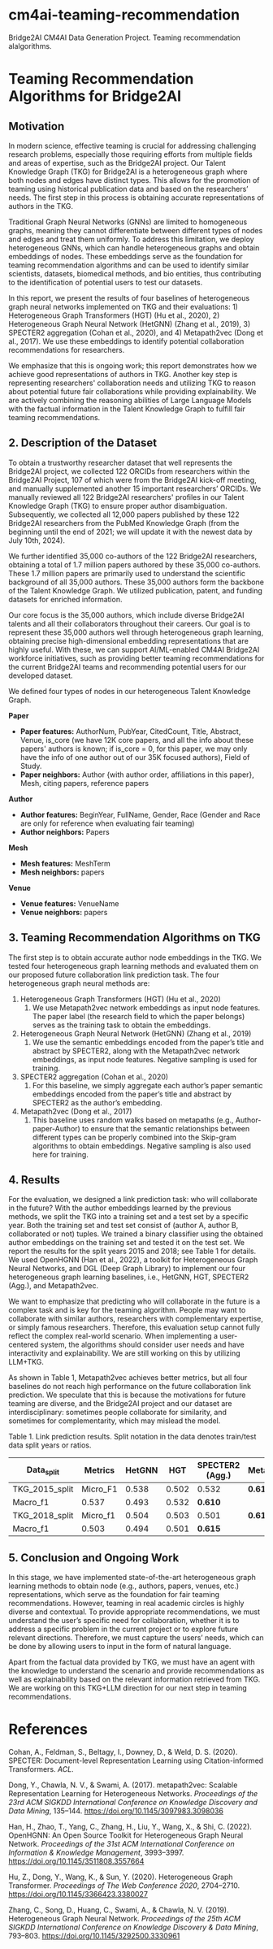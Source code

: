 # cm4ai-teaming-recommendation
Bridge2AI CM4AI Data Generation Project. Teaming recommendation alalgorithms.

# Teaming Recommendation Algorithms for Bridge2AI

## Motivation

In modern science, effective teaming is crucial for addressing challenging research problems, especially those requiring efforts from multiple fields and areas of expertise, such as the Bridge2AI project. Our Talent Knowledge Graph (TKG) for Bridge2AI is a heterogeneous graph where both nodes and edges have distinct types. This allows for the promotion of teaming using historical publication data and based on the researchers’ needs. The first step in this process is obtaining accurate representations of authors in the TKG.

Traditional Graph Neural Networks (GNNs) are limited to homogeneous graphs, meaning they cannot differentiate between different types of nodes and edges and treat them uniformly. To address this limitation, we deploy heterogeneous GNNs, which can handle heterogeneous graphs and obtain embeddings of nodes. These embeddings serve as the foundation for teaming recommendation algorithms and can be used to identify similar scientists, datasets, biomedical methods, and bio entities, thus contributing to the identification of potential users to test our datasets.

In this report, we present the results of four baselines of heterogeneous graph neural networks implemented on TKG and their evaluations: 1) Heterogeneous Graph Transformers (HGT) (Hu et al., 2020), 2) Heterogeneous Graph Neural Network (HetGNN) (Zhang et al., 2019), 3) SPECTER2 aggregation (Cohan et al., 2020), and 4) Metapath2vec (Dong et al., 2017). We use these embeddings to identify potential collaboration recommendations for researchers.

We emphasize that this is ongoing work; this report demonstrates how we achieve good representations of authors in TKG. Another key step is representing researchers' collaboration needs and utilizing TKG to reason about potential future fair collaborations while providing explainability. We are actively combining the reasoning abilities of Large Language Models with the factual information in the Talent Knowledge Graph to fulfill fair teaming recommendations.

## 2\. Description of the Dataset

To obtain a trustworthy researcher dataset that well represents the Bridge2AI project, we collected 122 ORCIDs from researchers within the Bridge2AI Project, 107 of which were from the Bridge2AI kick-off meeting, and manually supplemented another 15 important researchers’ ORCIDs. We manually reviewed all 122 Bridge2AI researchers' profiles in our Talent Knowledge Graph (TKG) to ensure proper author disambiguation. Subsequently, we collected all 12,000 papers published by these 122 Bridge2AI researchers from the PubMed Knowledge Graph (from the beginning until the end of 2021; we will update it with the newest data by July 10th, 2024).

We further identified 35,000 co-authors of the 122 Bridge2AI researchers, obtaining a total of 1.7 million papers authored by these 35,000 co-authors. These 1.7 million papers are primarily used to understand the scientific background of all 35,000 authors. These 35,000 authors form the backbone of the Talent Knowledge Graph. We utilized publication, patent, and funding datasets for enriched information.

Our core focus is the 35,000 authors, which include diverse Bridge2AI talents and all their collaborators throughout their careers. Our goal is to represent these 35,000 authors well through heterogeneous graph learning, obtaining precise high-dimensional embedding representations that are highly useful. With these, we can support AI/ML-enabled CM4AI Bridge2AI workforce initiatives, such as providing better teaming recommendations for the current Bridge2AI teams and recommending potential users for our developed dataset.

We defined four types of nodes in our heterogeneous Talent Knowledge Graph.

**Paper**

- **Paper features:** AuthorNum, PubYear, CitedCount, Title, Abstract, Venue, is_core (we have 12K core papers, and all the info about these papers' authors is known; if is_core = 0, for this paper, we may only have the info of one author out of our 35K focused authors), Field of Study.
- **Paper neighbors:** Author {with author order, affiliations in this paper}, Mesh, citing papers, reference papers

**Author**

- **Author features:** BeginYear, FullName, Gender, Race (Gender and Race are only for reference when evaluating fair teaming)
- **Author neighbors:** Papers

**Mesh**

- **Mesh features:** MeshTerm
- **Mesh neighbors:** papers

**Venue**

- **Venue features:** VenueName
- **Venue neighbors:** papers

## 3\. Teaming Recommendation Algorithms on TKG

The first step is to obtain accurate author node embeddings in the TKG. We tested four heterogeneous graph learning methods and evaluated them on our proposed future collaboration link prediction task. The four heterogeneous graph neural methods are:

1. Heterogeneous Graph Transformers (HGT) (Hu et al., 2020)
    1. We use Metapath2vec network embeddings as input node features. The paper label (the research field to which the paper belongs) serves as the training task to obtain the embeddings.
2. Heterogeneous Graph Neural Network (HetGNN) (Zhang et al., 2019)
    1. We use the semantic embeddings encoded from the paper’s title and abstract by SPECTER2, along with the Metapath2vec network embeddings, as input node features. Negative sampling is used for training.
3. SPECTER2 aggregation (Cohan et al., 2020)
    1. For this baseline, we simply aggregate each author’s paper semantic embeddings encoded from the paper’s title and abstract by SPECTER2 as the author’s embedding.
4. Metapath2vec (Dong et al., 2017)
    1. This baseline uses random walks based on metapaths (e.g., Author-paper-Author) to ensure that the semantic relationships between different types can be properly combined into the Skip-gram algorithms to obtain embeddings. Negative sampling is also used here for training.

## 4\. Results

For the evaluation, we designed a link prediction task: who will collaborate in the future? With the author embeddings learned by the previous methods, we split the TKG into a training set and a test set by a specific year. Both the training set and test set consist of (author A, author B, collaborated or not) tuples. We trained a binary classifier using the obtained author embeddings on the training set and tested it on the test set. We report the results for the split years 2015 and 2018; see Table 1 for details. We used OpenHGNN (Han et al., 2022), a toolkit for Heterogeneous Graph Neural Networks, and DGL (Deep Graph Library) to implement our four heterogeneous graph learning baselines, i.e., HetGNN, HGT, SPECTER2 (Agg.), and Metapath2vec.

We want to emphasize that predicting who will collaborate in the future is a complex task and is key for the teaming algorithm. People may want to collaborate with similar authors, researchers with complementary expertise, or simply famous researchers. Therefore, this evaluation setup cannot fully reflect the complex real-world scenario. When implementing a user-centered system, the algorithms should consider user needs and have interactivity and explainability. We are still working on this by utilizing LLM+TKG.

As shown in Table 1, Metapath2vec achieves better metrics, but all four baselines do not reach high performance on the future collaboration link prediction. We speculate that this is because the motivations for future teaming are diverse, and the Bridge2AI project and our dataset are interdisciplinary: sometimes people collaborate for similarity, and sometimes for complementarity, which may mislead the model.

Table 1. Link prediction results. Split notation in the data denotes train/test data split years or ratios.

| Data<sub>split</sub> | Metrics | HetGNN | HGT | SPECTER2 (Agg.) | Metapath2vec |
| --- | --- | --- | --- | --- | --- |
| TKG_2015_split | Micro_F1 | 0.538 | 0.502 | 0.532 | **0.610** |
| Macro_f1 | 0.537 | 0.493 | 0.532 | **0.610** |
| TKG_2018_split | Micro_f1 | 0.504 | 0.503 | 0.501 | **0.616** |
| Macro_f1 | 0.503 | 0.494 | 0.501 | **0.615** |

## 5\. Conclusion and Ongoing Work

In this stage, we have implemented state-of-the-art heterogeneous graph learning methods to obtain node (e.g., authors, papers, venues, etc.) representations, which serve as the foundation for fair teaming recommendations. However, teaming in real academic circles is highly diverse and contextual. To provide appropriate recommendations, we must understand the user’s specific need for collaboration, whether it is to address a specific problem in the current project or to explore future relevant directions. Therefore, we must capture the users’ needs, which can be done by allowing users to input in the form of natural language.

Apart from the factual data provided by TKG, we must have an agent with the knowledge to understand the scenario and provide recommendations as well as explainability based on the relevant information retrieved from TKG. We are working on this TKG+LLM direction for our next step in teaming recommendations.

# References

Cohan, A., Feldman, S., Beltagy, I., Downey, D., & Weld, D. S. (2020). SPECTER: Document-level Representation Learning using Citation-informed Transformers. _ACL_.

Dong, Y., Chawla, N. V., & Swami, A. (2017). metapath2vec: Scalable Representation Learning for Heterogeneous Networks. _Proceedings of the 23rd ACM SIGKDD International Conference on Knowledge Discovery and Data Mining_, 135–144. <https://doi.org/10.1145/3097983.3098036>

Han, H., Zhao, T., Yang, C., Zhang, H., Liu, Y., Wang, X., & Shi, C. (2022). OpenHGNN: An Open Source Toolkit for Heterogeneous Graph Neural Network. _Proceedings of the 31st ACM International Conference on Information & Knowledge Management_, 3993–3997. <https://doi.org/10.1145/3511808.3557664>

Hu, Z., Dong, Y., Wang, K., & Sun, Y. (2020). Heterogeneous Graph Transformer. _Proceedings of The Web Conference 2020_, 2704–2710. <https://doi.org/10.1145/3366423.3380027>

Zhang, C., Song, D., Huang, C., Swami, A., & Chawla, N. V. (2019). Heterogeneous Graph Neural Network. _Proceedings of the 25th ACM SIGKDD International Conference on Knowledge Discovery & Data Mining_, 793–803. <https://doi.org/10.1145/3292500.3330961>
